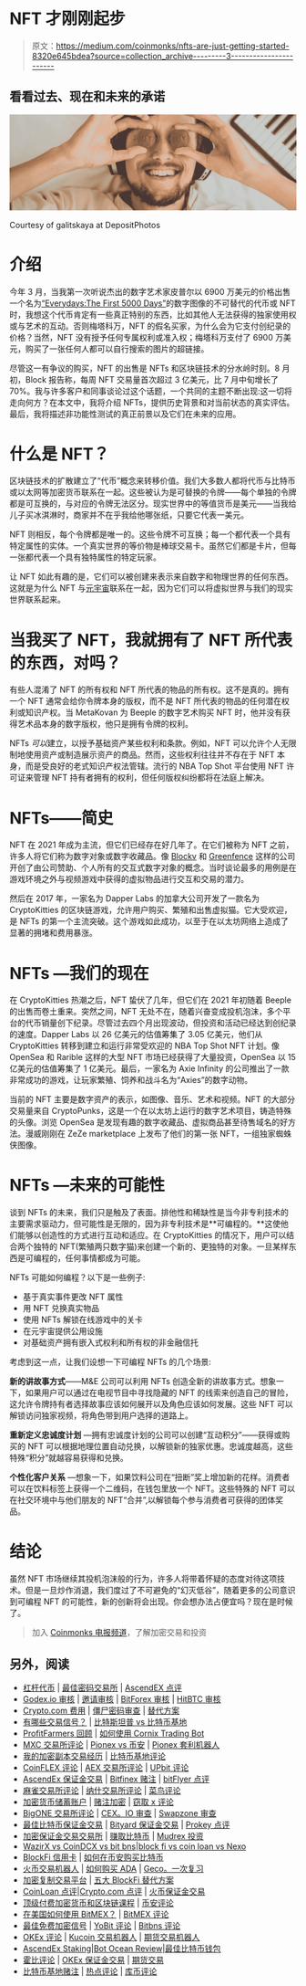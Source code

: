 # NFT 才刚刚起步

> 原文：<https://medium.com/coinmonks/nfts-are-just-getting-started-8320e645bdea?source=collection_archive---------3----------------------->

## 看看过去、现在和未来的承诺

![](img/a73231978242129806795915e31626fa.png)

Courtesy of galitskaya at DepositPhotos

# 介绍

今年 3 月，当我第一次听说杰出的数字艺术家皮普尔以 6900 万美元的价格出售一个名为[“Everydays:The First 5000 Days”](https://onlineonly.christies.com/s/beeple-first-5000-days/beeple-b-1981-1/112924)的数字图像的不可替代的代币或 NFT 时，我想这个代币肯定有一些真正特别的东西，比如其他人无法获得的独家使用权或与艺术的互动。否则梅塔科万，NFT 的假名买家，为什么会为它支付创纪录的价格？当然，NFT 没有授予任何专属权利或准入权；梅塔科万支付了 6900 万美元，购买了一张任何人都可以自行搜索的图片的超链接。

尽管这一有争议的购买，NFT 的出售是 NFTs 和区块链技术的分水岭时刻。8 月初，Block 报告称，每周 NFT 交易量首次超过 3 亿美元，比 7 月中旬增长了 70%。我与许多客户和同事谈论过这个话题，一个共同的主题不断出现:这一切将走向何方？在本文中，我将介绍 NFTs，提供历史背景和对当前状态的真实评估。最后，我将描述非功能性测试的真正前景以及它们在未来的应用。

# 什么是 NFT？

区块链技术的扩散建立了“代币”概念来转移价值。我们大多数人都将代币与比特币或以太网等加密货币联系在一起。这些被认为是可替换的令牌——每个单独的令牌都是可互换的，与对应的令牌无法区分。现实世界中的等值货币是美元——当我给儿子买冰淇淋时，商家并不在乎我给他哪张纸，只要它代表一美元。

NFT 则相反，每个令牌都是唯一的。这些令牌不可互换；每一个都代表一个具有特定属性的实体。一个真实世界的等价物是棒球交易卡。虽然它们都是卡片，但每一张都代表一个具有独特属性的特定玩家。

让 NFT 如此有趣的是，它们可以被创建来表示来自数字和物理世界的任何东西。这就是为什么 NFT 与[元宇宙](https://en.wikipedia.org/wiki/Metaverse)联系在一起，因为它们可以将虚拟世界与我们的现实世界联系起来。

# 当我买了 NFT，我就拥有了 NFT 所代表的东西，对吗？

有些人混淆了 NFT 的所有权和 NFT 所代表的物品的所有权。这不是真的。拥有一个 NFT 通常会给你令牌本身的版权，而不是 NFT 所代表的物品的任何潜在权利或知识产权。当 MetaKovan 为 Beeple 的数字艺术购买 NFT 时，他并没有获得艺术品本身的数字版权，他只是拥有令牌的权利。

NFTs *可以*建立，以授予基础资产某些权利和条款。例如，NFT 可以允许个人无限制地使用资产或制造展示资产的商品。然而，这些权利往往并不存在于 NFT 本身，而是受良好的老式知识产权法管辖。流行的 NBA Top Shot 平台使用 NFT 许可证来管理 NFT 持有者拥有的权利，但任何版权纠纷都将在法庭上解决。

# NFTs——简史

NFT 在 2021 年成为主流，但它们已经存在好几年了。在它们被称为 NFT 之前，许多人将它们称为数字对象或数字收藏品。像 [Blockv](https://www.blockv.io/) 和 [Greenfence](https://www.gft.exchange/) 这样的公司开创了由公司赞助、个人所有的交互式数字对象的概念。当时谈论最多的用例是在游戏环境之外与视频游戏中获得的虚拟物品进行交互和交易的潜力。

然后在 2017 年，一家名为 Dapper Labs 的加拿大公司开发了一款名为 CryptoKitties 的区块链游戏，允许用户购买、繁殖和出售虚拟猫。它大受欢迎，是 NFTs 的第一个主流突破。这个游戏如此成功，以至于在以太坊网络上造成了显著的拥堵和费用暴涨。

# NFTs —我们的现在

在 CryptoKitties 热潮之后，NFT 蛰伏了几年，但它们在 2021 年初随着 Beeple 的出售而卷土重来。突然之间，NFT 无处不在，随着兴奋变成投机泡沫，多个平台的代币销量创下纪录。尽管过去四个月出现波动，但投资和活动已经达到创纪录的速度。Dapper Labs 以 26 亿美元的估值筹集了 3.05 亿美元，他们从 CryptoKitties 转移到建立和运行非常受欢迎的 NBA Top Shot NFT 计划。像 OpenSea 和 Rarible 这样的大型 NFT 市场已经获得了大量投资，OpenSea 以 15 亿美元的估值筹集了 1 亿美元。最后，一家名为 Axie Infinity 的公司推出了一款非常成功的游戏，让玩家繁殖、饲养和战斗名为“Axies”的数字动物。

当前的 NFT 主要是数字资产的表示，如图像、音乐、艺术和视频。NFT 的大部分交易量来自 CryptoPunks，这是一个在以太坊上运行的数字艺术项目，铸造特殊的头像。浏览 OpenSea 是发现有趣的数字收藏品、虚拟商品甚至待售域名的好方法。漫威刚刚在 ZeZe marketplace 上发布了他们的第一张 NFT，一组独家蜘蛛侠图像。

# NFTs —未来的可能性

谈到 NFTs 的未来，我们只是触及了表面。排他性和稀缺性是当今非专利技术的主要需求驱动力，但可能性是无限的，因为非专利技术是**可编程的。**这使他们能够以创造性的方式进行互动和适应。在 CryptoKitties 的情况下，用户可以结合两个独特的 NFT(繁殖两只数字猫)来创建一个新的、更独特的对象。一旦某样东西是可编程的，任何事情都成为可能。

NFTs 可能如何编程？以下是一些例子:

*   基于真实事件更改 NFT 属性
*   用 NFT 兑换真实物品
*   使用 NFTs 解锁在线游戏中的关卡
*   在元宇宙提供公用设施
*   对基础资产拥有嵌入式权利和所有权的非金融信托

考虑到这一点，让我们设想一下可编程 NFTs 的几个场景:

**新的讲故事方式**——M&E 公司可以利用 NFTs 创造全新的讲故事方式。想象一下，如果用户可以通过在电视节目中寻找隐藏的 NFT 的线索来创造自己的冒险，这允许令牌持有者选择故事应该如何展开以及角色应该如何发展。这些 NFT 可以解锁访问独家视频，将角色带到用户选择的道路上。

**重新定义忠诚度计划** —拥有忠诚度计划的公司可以创建“互动积分”——获得或购买的 NFT 可以根据地理位置自动兑换，以解锁新的独家优惠。忠诚度越高，这些特殊“积分”就越容易获得和兑换。

**个性化客户关系** —想象一下，如果饮料公司在“扭断”奖上增加新的花样。消费者可以在饮料标签上获得一个二维码，在钱包里放一个 NFT。这些特殊的 NFT 可以在社交环境中与他们朋友的 NFT“合并”,以解锁每个参与消费者可获得的团体奖品。

# 结论

虽然 NFT 市场继续其投机泡沫般的行为，许多人将带着怀疑的态度对待这项技术。但是一旦炒作消退，我们度过了不可避免的“幻灭低谷”，随着更多的公司意识到可编程 NFT 的可能性，新的创新将会出现。你会想办法占便宜吗？现在是时候了。

> 加入 [Coinmonks 电报频道](https://t.me/coincodecap)，了解加密交易和投资

## 另外，阅读

*   [杠杆代币](/coinmonks/leveraged-token-3f5257808b22) | [最佳密码交易所](/coinmonks/crypto-exchange-dd2f9d6f3769) | [AscendEX 点评](/coinmonks/ascendex-review-53e829cf75fa)
*   [Godex.io 审核](/coinmonks/godex-io-review-7366086519fb) | [邀请审核](/coinmonks/invity-review-70f3030c0502) | [BitForex 审核](https://blog.coincodecap.com/bitforex-review) | [HitBTC 审核](/coinmonks/hitbtc-review-c5143c5d53c2)
*   [Crypto.com 费用](/coinmonks/binance-fees-8588ec17965) | [僵尸密码审查](/coinmonks/botcrypto-review-2021-build-your-own-trading-bot-coincodecap-6b8332d736c7) | [替代方案](https://blog.coincodecap.com/crypto-com-alternatives)
*   [有哪些交易信号？](https://blog.coincodecap.com/trading-signal) | [比特斯坦普 vs 比特币基地](https://blog.coincodecap.com/bitstamp-coinbase)
*   [ProfitFarmers 回顾](https://blog.coincodecap.com/profitfarmers-review) | [如何使用 Cornix Trading Bot](https://blog.coincodecap.com/cornix-trading-bot)
*   [MXC 交易所评论](/coinmonks/mxc-exchange-review-3af0ec1cba8c) | [Pionex vs 币安](https://blog.coincodecap.com/pionex-vs-binance) | [Pionex 套利机器人](https://blog.coincodecap.com/pionex-arbitrage-bot)
*   [我的加密副本交易经历](/coinmonks/my-experience-with-crypto-copy-trading-d6feb2ce3ac5) | [比特币基地评论](/coinmonks/coinbase-review-6ef4e0f56064)
*   [CoinFLEX 评论](https://blog.coincodecap.com/coinflex-review) | [AEX 交易所评论](https://blog.coincodecap.com/aex-exchange-review) | [UPbit 评论](https://blog.coincodecap.com/upbit-review)
*   [AscendEx 保证金交易](https://blog.coincodecap.com/ascendex-margin-trading) | [Bitfinex 赌注](https://blog.coincodecap.com/bitfinex-staking) | [bitFlyer 点评](https://blog.coincodecap.com/bitflyer-review)
*   [麻雀交易所评论](https://blog.coincodecap.com/sparrow-exchange-review) | [纳什交易所评论](https://blog.coincodecap.com/nash-exchange-review) | [菜鸟评论](https://blog.coincodecap.com/probit-review)
*   [加密货币储蓄账户](/coinmonks/cryptocurrency-savings-accounts-be3bc0feffbf) | [赌注加密](https://blog.coincodecap.com/staking-crypto) | [窃取 x 评论](/coinmonks/stealthex-review-396c67309988)
*   [BigONE 交易所评论](/coinmonks/bigone-exchange-review-64705d85a1d4) | [CEX。IO 审查](https://blog.coincodecap.com/cex-io-review) | [Swapzone 审查](/coinmonks/swapzone-review-crypto-exchange-data-aggregator-e0ad78e55ed7)
*   [最佳比特币保证金交易](/coinmonks/bitcoin-margin-trading-exchange-bcbfcbf7b8e3) | [Bityard 保证金交易](https://blog.coincodecap.com/bityard-margin-trading) | [Prokey 点评](/coinmonks/prokey-review-26611173c13c)
*   [加密保证金交易交易所](/coinmonks/crypto-margin-trading-exchanges-428b1f7ad108) | [赚取比特币](/coinmonks/earn-bitcoin-6e8bd3c592d9) | [Mudrex 投资](https://blog.coincodecap.com/mudrex-invest-review-the-best-way-to-invest-in-crypto)
*   [WazirX vs CoinDCX vs bit bns](/coinmonks/wazirx-vs-coindcx-vs-bitbns-149f4f19a2f1)|[block fi vs coin loan vs Nexo](/coinmonks/blockfi-vs-coinloan-vs-nexo-cb624635230d)
*   [BlockFi 信用卡](https://blog.coincodecap.com/blockfi-credit-card) | [如何在币安购买比特币](https://blog.coincodecap.com/buy-bitcoin-binance)
*   [火币交易机器人](https://blog.coincodecap.com/huobi-trading-bot) | [如何购买 ADA](https://blog.coincodecap.com/buy-ada-cardano) | [Geco。一次复习](https://blog.coincodecap.com/geco-one-review)
*   [加密复制交易平台](/coinmonks/top-10-crypto-copy-trading-platforms-for-beginners-d0c37c7d698c) | [五大 BlockFi 替代方案](https://blog.coincodecap.com/blockfi-alternatives)
*   [CoinLoan 点评](https://blog.coincodecap.com/coinloan-review)|[Crypto.com 点评](/coinmonks/crypto-com-review-f143dca1f74c) | [火币保证金交易](/coinmonks/huobi-margin-trading-b3b06cdc1519)
*   [顶级付费加密货币和区块链课程](https://blog.coincodecap.com/blockchain-courses) | [币安评论](/coinmonks/binance-review-ee10d3bf3b6e)
*   [在美国如何使用 BitMEX？](https://blog.coincodecap.com/use-bitmex-in-usa) | [BitMEX 评论](https://blog.coincodecap.com/bitmex-review)
*   [最佳免费加密信号](https://blog.coincodecap.com/free-crypto-signals) | [YoBit 评论](/coinmonks/yobit-review-175464162c62) | [Bitbns 评论](/coinmonks/bitbns-review-38256a07e161)
*   [OKEx 评论](/coinmonks/okex-review-6b369304110f) | [Kucoin 交易机器人](/coinmonks/kucoin-trading-bot-automate-your-trades-8cf0ca2138e0) | [期货交易机器人](/coinmonks/futures-trading-bots-5a282ccee3f5)
*   [AscendEx Staking](https://blog.coincodecap.com/ascendex-staking)|[Bot Ocean Review](https://blog.coincodecap.com/bot-ocean-review)|[最佳比特币钱包](https://blog.coincodecap.com/bitcoin-wallets-india)
*   [霍比评论](https://blog.coincodecap.com/huobi-review) | [OKEx 保证金交易](https://blog.coincodecap.com/okex-margin-trading) | [期货交易](https://blog.coincodecap.com/futures-trading)
*   [比特币基地赌注](https://blog.coincodecap.com/coinbase-staking) | [热点评论](/coinmonks/hotbit-review-cd5bec41dafb) | [库币评论](https://blog.coincodecap.com/kucoin-review)